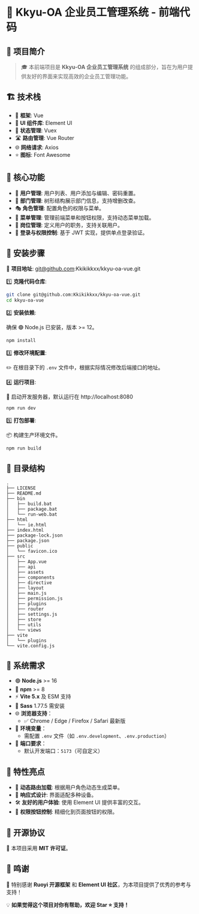 # 🌟 Kkyu-OA 企业员工管理系统 - 前端代码

## 📝 项目简介
> 🎓 本前端项目是 **Kkyu-OA 企业员工管理系统** 的组成部分，旨在为用户提供友好的界面来实现高效的企业员工管理功能。

## 🏗️ 技术栈
- 🚀 **框架**: Vue
- 🎨 **UI 组件库**: Element UI
- 🔗 **状态管理**: Vuex
- 🛣 **路由管理**: Vue Router
- 🌐 **网络请求**: Axios
- ⭐ **图标**: Font Awesome

## 📌 核心功能
- 👥 **用户管理**: 用户列表、用户添加与编辑、密码重置。
- 🏢 **部门管理**: 树形结构展示部门信息，支持增删改查。
- 🎭 **角色管理**: 配置角色的权限与菜单。
- 📑 **菜单管理**: 管理前端菜单和按钮权限，支持动态菜单加载。
- 💼 **岗位管理**: 定义用户的职务，支持关联用户。
- 🔐 **登录与权限控制**: 基于 JWT 实现，提供单点登录验证。

## 🚀 安装步骤

📌 **项目地址**: git@github.com:Kkikikkxx/kkyu-oa-vue.git

1️⃣ **克隆代码仓库**:

   ```bash
   git clone git@github.com:Kkikikkxx/kkyu-oa-vue.git
   cd kkyu-oa-vue
   ```

2️⃣ **安装依赖**:

   确保 🟢 Node.js 已安装，版本 >= 12。

   ```bash
   npm install
   ```

3️⃣ **修改环境配置**:

   ✏️ 在根目录下的 `.env` 文件中，根据实际情况修改后端接口的地址。

4️⃣ **运行项目**:

   🚀 启动开发服务器，默认运行在 http://localhost:8080

   ```bash
   npm run dev
   ```

5️⃣ **打包部署**:

   📦 构建生产环境文件。

   ```bash
   npm run build
   ```

## 📂 目录结构

```plaintext
.
├── LICENSE
├── README.md
├── bin
│   ├── build.bat
│   ├── package.bat
│   └── run-web.bat
├── html
│   └── ie.html
├── index.html
├── package-lock.json
├── package.json
├── public
│   └── favicon.ico
├── src
│   ├── App.vue
│   ├── api
│   ├── assets
│   ├── components
│   ├── directive
│   ├── layout
│   ├── main.js
│   ├── permission.js
│   ├── plugins
│   ├── router
│   ├── settings.js
│   ├── store
│   ├── utils
│   └── views
├── vite
│   └── plugins
└── vite.config.js
```

## 🔧 系统需求
- 🟢 **Node.js** >= 16
- 🔵 **npm** >= 8
- ⚡ **Vite 5.x** 及 ESM 支持
- 🎨 **Sass** 1.77.5 需安装
- 🌐 **浏览器支持**：
  - ✅ Chrome / Edge / Firefox / Safari 最新版
- 📁 **环境变量**：
  - 需配置 `.env` 文件（如 `.env.development`、`.env.production`）
- 🚪 **端口要求**：
  - 默认开发端口：`5173`（可自定义）

## 🌟 特性亮点
- 🌈 **动态路由加载**: 根据用户角色动态生成菜单。
- 📱 **响应式设计**: 界面适配多种设备。
- 🛠️ **友好的用户体验**: 使用 Element UI 提供丰富的交互。
- 🎯 **权限按钮控制**: 精细化到页面按钮的权限。

## 📜 开源协议
📄 本项目采用 **MIT 许可证**。

## 🎉 鸣谢

🙏 特别感谢 **Ruoyi 开源框架** 和 **Element UI 社区**，为本项目提供了优秀的参考与支持！

💡 **如果觉得这个项目对你有帮助，欢迎 Star ⭐️ 支持！**
